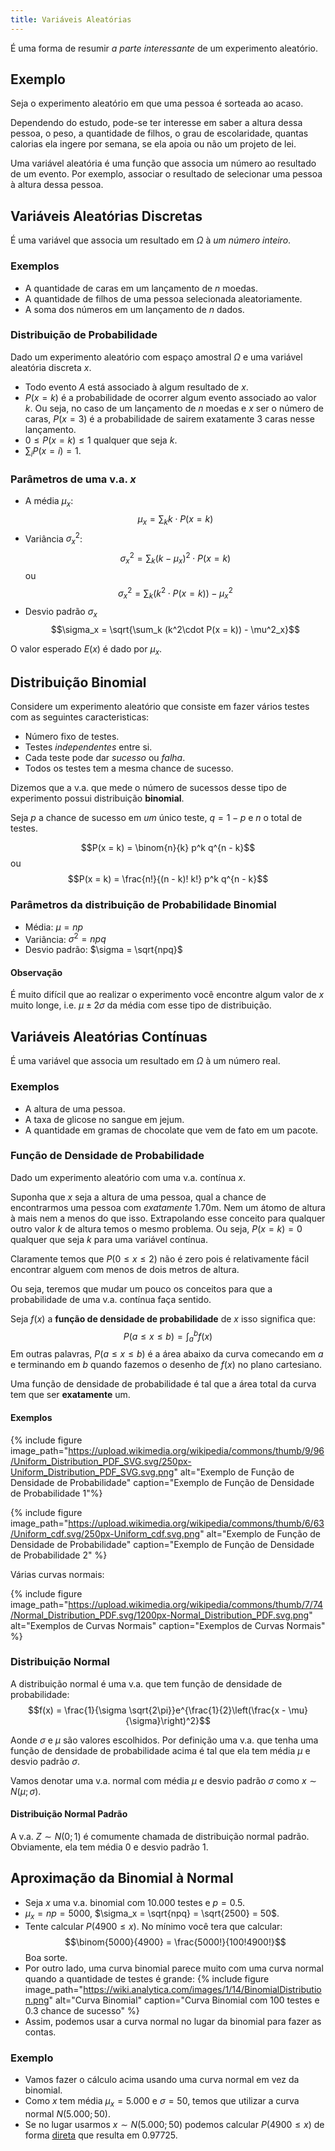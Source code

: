 ```yaml
---
title: Variáveis Aleatórias
---
```


É uma forma de resumir *a parte interessante* de um experimento aleatório.

## Exemplo

Seja o experimento aleatório em que uma pessoa é sorteada ao acaso.

Dependendo do estudo, pode-se ter interesse em saber a altura dessa pessoa, o peso, a quantidade de filhos, o grau de escolaridade, quantas calorias ela ingere por semana, se ela apoia ou não um projeto de lei.

Uma variável aleatória é uma função que associa um número ao resultado de um evento.
Por exemplo, associar o resultado de selecionar uma pessoa à altura dessa pessoa.

## Variáveis Aleatórias Discretas

É uma variável que associa um resultado em $\Omega$ à *um número inteiro*.

### Exemplos

- A quantidade de caras em um lançamento de $n$ moedas.
- A quantidade de filhos de uma pessoa selecionada aleatoriamente.
- A soma dos números em um lançamento de $n$ dados.

### Distribuição de Probabilidade

Dado um experimento aleatório com espaço amostral $\Omega$ e uma variável aleatória discreta $x$.

- Todo evento $A$ está associado à algum resultado de $x$.
- $P(x = k)$ é a probabilidade de ocorrer algum evento associado ao valor $k$.
  Ou seja, no caso de um lançamento de $n$ moedas e $x$ ser o número de caras, $P(x = 3)$ é a probabilidade de sairem exatamente $3$ caras nesse lançamento.
- $0 \leq P(x = k) \leq 1$ qualquer que seja $k$.
- $\sum_i P(x = i) = 1$.

### Parâmetros de uma v.a. $x$

- A média $\mu_x$:
  $$\mu_x = \sum_k k \cdot P(x = k)$$
- Variância $\sigma^2_x$:
  $$\sigma^2_x = \sum_k (k - \mu_x)^2 \cdot P(x = k)$$
  ou
  $$\sigma^2_x = \sum_k (k^2\cdot P(x = k)) - \mu^2_x$$
- Desvio padrão $\sigma_x$
  $$\sigma_x = \sqrt{\sum_k (k^2\cdot P(x = k)) - \mu^2_x}$$

O valor esperado $E(x)$ é dado por $\mu_x$.


## Distribuição Binomial

Considere um experimento aleatório que consiste em fazer vários testes com as seguintes caracteristicas:

- Número fixo de testes.
- Testes *independentes* entre si.
- Cada teste pode dar *sucesso* ou *falha*.
- Todos os testes tem a mesma chance de sucesso.

Dizemos que a v.a. que mede o número de sucessos desse tipo de experimento possui distribuição **binomial**.

Seja $p$ a chance de sucesso em *um* único teste, $q = 1 - p$ e $n$ o total de testes.

$$P(x = k) = \binom{n}{k} p^k q^{n - k}$$
ou
$$P(x = k) = \frac{n!}{(n - k)! k!} p^k q^{n - k}$$

### Parâmetros da distribuição de Probabilidade Binomial

- Média: $\mu = np$
- Variância: $\sigma^2 = npq$
- Desvio padrão: $\sigma = \sqrt{npq}$

#### Observação

É muito difícil que ao realizar o experimento você encontre algum valor de $x$ muito longe, i.e. $\mu \pm 2\sigma$ da média com esse tipo de distribuição.

## Variáveis Aleatórias Contínuas

É uma variável que associa um resultado em $\Omega$ à um número real.

### Exemplos

- A altura de uma pessoa.
- A taxa de glicose no sangue em jejum.
- A quantidade em gramas de chocolate que vem de fato em um pacote.

### Função de Densidade de Probabilidade

Dado um experimento aleatório com uma v.a. contínua $x$.

Suponha que $x$ seja a altura de uma pessoa, qual a chance de encontrarmos uma pessoa com *exatamente* $1.70$m.
Nem um átomo de altura à mais nem a menos do que isso.
Extrapolando esse conceito para qualquer outro valor $k$ de altura temos o mesmo problema.
Ou seja, $P(x = k) = 0$ qualquer que seja $k$ para uma variável contínua.

Claramente temos que $P(0 \leq x \leq 2)$ não é zero pois é relativamente fácil encontrar alguem com menos de dois metros de altura.

Ou seja, teremos que mudar um pouco os conceitos para que a probabilidade de uma v.a. contínua faça sentido.

Seja $f(x)$ a **função de densidade de probabilidade** de $x$ isso significa que:
$$P(a \leq x \leq b) = \int^b_a f(x)$$
Em outras palavras, $P(a \leq x \leq b)$ é a área abaixo da curva comecando em $a$ e terminando em $b$ quando fazemos o desenho de $f(x)$ no plano cartesiano.

Uma função de densidade de probabilidade é tal que a área total da curva tem que ser **exatamente** um.

#### Exemplos

{% include figure image_path="https://upload.wikimedia.org/wikipedia/commons/thumb/9/96/Uniform_Distribution_PDF_SVG.svg/250px-Uniform_Distribution_PDF_SVG.svg.png" alt="Exemplo de Função de Densidade de Probabilidade" caption="Exemplo de Função de Densidade de Probabilidade 1"%}

{% include figure image_path="https://upload.wikimedia.org/wikipedia/commons/thumb/6/63/Uniform_cdf.svg/250px-Uniform_cdf.svg.png" alt="Exemplo de Função de Densidade de Probabilidade" caption="Exemplo de Função de Densidade de Probabilidade 2" %}

Várias curvas normais:

{% include figure image_path="https://upload.wikimedia.org/wikipedia/commons/thumb/7/74/Normal_Distribution_PDF.svg/1200px-Normal_Distribution_PDF.svg.png" alt="Exemplos de Curvas Normais" caption="Exemplos de Curvas Normais" %}

### Distribuição Normal

A distribuição normal é uma v.a. que tem função de densidade de probabilidade:
$$f(x) = \frac{1}{\sigma \sqrt{2\pi}}e^{\frac{1}{2}\left(\frac{x - \mu}{\sigma}\right)^2}$$

Aonde $\sigma$ e $\mu$ são valores escolhidos.
Por definição uma v.a. que tenha uma função de densidade de probabilidade acima é tal que ela tem média $\mu$ e desvio padrão $\sigma$.

Vamos denotar uma v.a. normal com média $\mu$ e desvio padrão $\sigma$ como $x \sim N(\mu; \sigma)$.

#### Distribuição Normal Padrão

A v.a. $Z \sim N(0; 1)$ é comumente chamada de distribuição normal padrão.
Obviamente, ela tem média $0$ e desvio padrão $1$.

## Aproximação da Binomial à Normal

- Seja $x$ uma v.a. binomial com $10.000$ testes e $p = 0.5$.
- $\mu_x = np = 5000$, $\sigma_x = \sqrt{npq} = \sqrt{2500} = 50$.
- Tente calcular $P(4900 \leq x)$.
  No mínimo você tera que calcular:
  $$\binom{5000}{4900} = \frac{5000!}{100!4900!}$$
  Boa sorte.
- Por outro lado, uma curva binomial parece muito com uma curva normal quando a quantidade de testes é grande:
  {% include figure image_path="https://wiki.analytica.com/images/1/14/BinomialDistribution.png" alt="Curva Binomial" caption="Curva Binomial com 100 testes e 0.3 chance de sucesso" %}
- Assim, podemos usar a curva normal no lugar da binomial para fazer as contas.

### Exemplo

- Vamos fazer o cálculo acima usando uma curva normal em vez da binomial.
- Como $x$ tem média $\mu_x = 5.000$ e $\sigma = 50$, temos que utilizar a curva normal $N(5.000; 50)$.
- Se no lugar usarmos $x \sim N(5.000; 50)$ podemos calcular $P(4900 \leq x)$ de forma [direta](https://homepage.divms.uiowa.edu/~mbognar/applets/normal.html) que resulta em $0.97725$.

